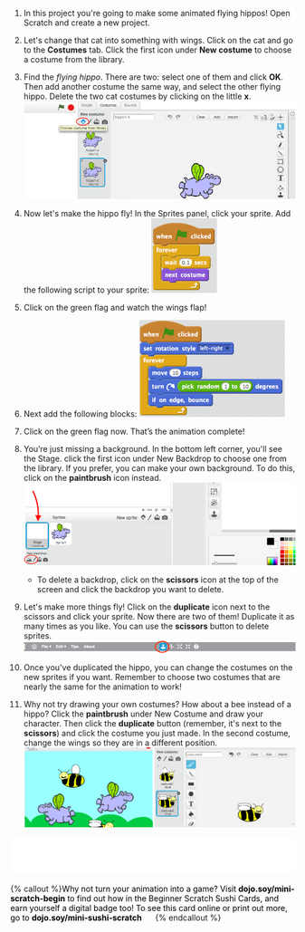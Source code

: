1. In this project you're going to make some animated flying hippos! Open Scratch and create a new project.

2. Let's change that cat into something with wings. Click on the cat and go to the **Costumes** tab. Click the first icon under **New costume** to choose a costume from the library.   

3. Find the _flying hippo_. There are two: select one of them and click **OK**. Then add another costume the same way, and select the other flying hippo. Delete the two cat costumes by clicking on the little **x**. ![](NewCostumesHippo.png)

4. Now let's make the hippo fly! In the Sprites panel, click your sprite. Add the following script to your sprite: ![](ScratchBlocksA.png)

5. Click on the green flag and watch the wings flap!

6. Next add the following blocks: ![](ScratchBlocksB.png)

7. Click on the green flag now. That’s the animation complete! 

8. You’re just missing a background. In the bottom left corner, you'll see the Stage. click the first icon under New Backdrop to choose one from the library. If you prefer, you can make your own background. To do this, click on the **paintbrush** icon instead. ![](NewBackdropSmaller.png)
    * To delete a backdrop, click on the **scissors** icon at the top of the screen and click the backdrop you want to delete.

9. Let's make more things fly! Click on the **duplicate** icon next to the scissors and click your sprite. Now there are two of them! Duplicate it as many times as you like. You can use the **scissors** button to delete sprites. ![](ScratchDuplicateBtnCircled.png)

10. Once you've duplicated the hippo, you can change the costumes on the new sprites if you want. Remember to choose two costumes that are nearly the same for the animation to work!

11. Why not try drawing your own costumes?  How about a bee instead of a hippo? Click the **paintbrush** under New Costume and draw your character. Then click the **duplicate** button \(remember, it's next to the **scissors**\) and click the costume you just made. In the second costume, change the wings so they are in a different position. ![](CostumesDrawBees.png)

![](whitespace_105_800.png)

{% callout %}<span style="color: #000000; padding-right: 20px;">Why not turn your animation into a game? Visit <b>dojo.soy/mini-scratch-begin</b> to find out how in the Beginner Scratch Sushi Cards, and earn yourself a digital badge too! To see this card online or print out more, go to <b>dojo.soy/mini-sushi-scratch</b> </span>
{% endcallout %}